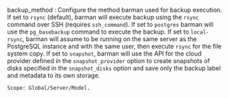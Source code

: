 backup_method
:   Configure the method barman used for backup execution.
    If set to `rsync` (default), barman will execute backup using the `rsync`
    command over SSH (requires `ssh_command`).
    If set to `postgres` barman will use the `pg_basebackup` command to execute
    the backup.
    If set to `local-rsync`, barman will assume to be running on the same server
    as the PostgreSQL instance and with the same user, then execute `rsync` for
    the file system copy.
    If set to `snapshot`, barman will use the API for the cloud provider defined
    in the `snapshot_provider` option to create snapshots of disks specified in
    the `snapshot_disks` option and save only the backup label and metadata to
    its own storage.

    Scope: Global/Server/Model.
